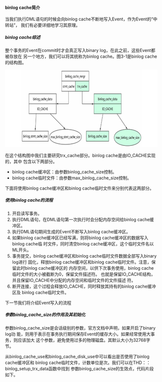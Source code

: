 #### binlog cache简介

当我们执行DML语句的时候会向binlog cache不断地写入Event，作为Event的“中转站”， 我们有必要详细地学习其原理。

##### binlog cache综述

整个事务的Event在commit时才会真正写入binary log，在此之前，这些Event都被存放在 另一个地方，我们可以将其统称为binlog cache。图3-1是binlog cache的结构图。

![image-20231122144450631](./imgs/image-20231122144450631.png)

在这个结构图中我们主要研究trx_cache部分。binlog cache是由IO_CACHE实现的，其中 包含以下两部分。

- binlog cache缓冲区：由参数binlog_cache_size控制。
- binlog cache临时文件：由参数max_binlog_cache_size控制。

下面将使用binlog cache缓冲区和binlog cache临时文件来分别代表这两部分。

##### 使用binlog cache的流程

1. 开启读写事务。 
2. 执行DML语句，在DML语句第一次执行时会分配内存空间给binlog cache缓冲区。 
3. 执行DML语句期间生成的Event不断写入binlog cache缓冲区。 
4. 如果binlog cache缓冲区已经写满，则将binlog cache缓冲区的数据写入binlog cache临 时文件，同时清空binlog cache缓冲区，这个临时文件名以ML开头。 
5. 事务提交，binlog cache缓冲区和binlog cache临时文件数据全部写入binary log进行 固化，释放binlog cache缓冲区和binlog cache临时文件。注意，保留此时binlog cache缓冲区的 内存空间，以供下次事务使用，binlog cache临时文件的大小被截断为0，保留文件描述符。 也就是保留IO_CACHE结构，并且保留IO_CACHE中分配的内存空间和临时文件的文件描述 符。 
6. 断开连接，这个过程会释放IO_CACHE，同时释放其持有的binlog cache缓冲区及 binlog cache临时文件。

下一节我们将介绍Event写入的流程

##### 参数binlog_cache_size的作用及其初始化

参数binlog_cache_size是会话级别的参数，官方文档中声明，如果开启了binary log功 能，则用于表示在事务执行期间保存Event的缓存大小。如果经常使用大事务，则应该加大 这个参数，避免使用过多的物理磁盘。其默认大小为32768字节。

从binlog_cache_use和binlog_cache_disk_use中可以看出是否使用了binlog cache缓冲区和 binlog cache临时文件，计数单位是次。我们可以在THD：：binlog_setup_trx_data函数中找到 参数binlog_cache_size的生效点，代码片段如下。